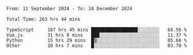 <!--START_SECTION:waka-->

```abap
From: 11 September 2024 - To: 18 December 2024

Total Time: 263 hrs 44 mins

TypeScript     187 hrs 45 mins █████████████████░░░░░░░░   68.56 %
Vue.js         31 hrs 8 mins   ███░░░░░░░░░░░░░░░░░░░░░░   11.37 %
Python         15 hrs 29 mins  █▒░░░░░░░░░░░░░░░░░░░░░░░   05.66 %
Other          10 hrs 7 mins   █░░░░░░░░░░░░░░░░░░░░░░░░   03.70 %
```

<!--END_SECTION:waka-->
